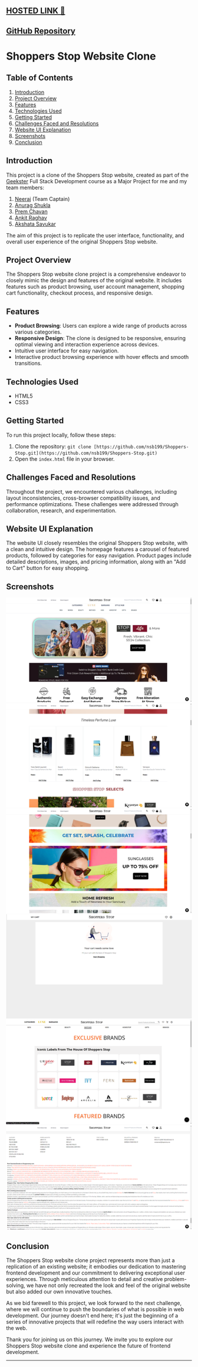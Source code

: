 [HOSTED LINK 🔗](https://nsb199.github.io/Shoppers-Stop/)
---
[GitHub Repository](https://github.com/nsb199/Shoppers-Stop)
---

# Shoppers Stop Website Clone

## Table of Contents

1. [Introduction](#introduction)
2. [Project Overview](#project-overview)
3. [Features](#features)
4. [Technologies Used](#technologies-used)
5. [Getting Started](#getting-started)
6. [Challenges Faced and Resolutions](#challenges-faced-and-resolutions)
7. [Website UI Explanation](#website-ui-explanation)
8. [Screenshots](#screenshots)
9. [Conclusion](#conclusion)

## Introduction

This project is a clone of the Shoppers Stop website, created as part of the [Geekster](https://www.geekster.in/) Full Stack Development course as a Major Project for me and my team members:
1. [Neeraj](https://github.com/nsb199) (Team Captain)
2. [Anurag Shukla]()
3. [Prem Chavan]()
4. [Ankit Raghav]()
5. [Akshata Savukar]()


 The aim of this project is to replicate the user interface, functionality, and overall user experience of the original Shoppers Stop website.


## Project Overview

The Shoppers Stop website clone project is a comprehensive endeavor to closely mimic the design and features of the original website. It includes features such as product browsing, user account management, shopping cart functionality, checkout process, and responsive design.

## Features

- **Product Browsing**: Users can explore a wide range of products across various categories.
- **Responsive Design**: The clone is designed to be responsive, ensuring optimal viewing and interaction experience across devices.
- Intuitive user interface for easy navigation.
- Interactive product browsing experience with hover effects and smooth transitions.

## Technologies Used

- HTML5
- CSS3

## Getting Started

To run this project locally, follow these steps:

1. Clone the repository: `git clone [https://github.com/nsb199/Shoppers-Stop.git](https://github.com/nsb199/Shoppers-Stop.git)`
2. Open the `index.html` file in your browser.

## Challenges Faced and Resolutions

Throughout the project, we encountered various challenges, including layout inconsistencies, cross-browser compatibility issues, and performance optimizations. These challenges were addressed through collaboration, research, and experimentation.

## Website UI Explanation

The website UI closely resembles the original Shoppers Stop website, with a clean and intuitive design. The homepage features a carousel of featured products, followed by categories for easy navigation. Product pages include detailed descriptions, images, and pricing information, along with an "Add to Cart" button for easy shopping.

## Screenshots

![Screenshot](Screenshots/Screenshot-1.png)
![Screenshot](Screenshots/Screenshot-2.png)
![Screenshot](Screenshots/Screenshot-3.png)
![Screenshot](Screenshots/Screenshot-4.png)
![Screenshot](Screenshots/Screenshot-5.png)
![Screenshot](Screenshots/Screenshot-6.png)

## Conclusion

The Shoppers Stop website clone project represents more than just a replication of an existing website; it embodies our dedication to mastering frontend development and our commitment to delivering exceptional user experiences. Through meticulous attention to detail and creative problem-solving, we have not only recreated the look and feel of the original website but also added our own innovative touches.

As we bid farewell to this project, we look forward to the next challenge, where we will continue to push the boundaries of what is possible in web development. Our journey doesn't end here; it's just the beginning of a series of innovative projects that will redefine the way users interact with the web.

Thank you for joining us on this journey. We invite you to explore our Shoppers Stop website clone and experience the future of frontend development.

---
